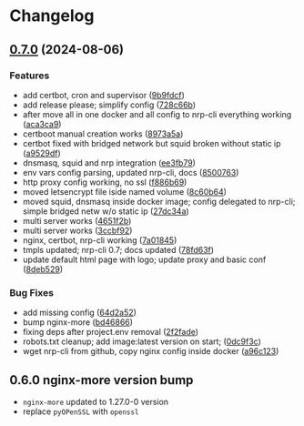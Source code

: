 # Changelog

## [0.7.0](https://github.com/oleksii-honchar/nginx-reverse-proxy/compare/v0.6.0...v0.7.0) (2024-08-06)


### Features

* add certbot, cron  and supervisor ([9b9fdcf](https://github.com/oleksii-honchar/nginx-reverse-proxy/commit/9b9fdcfcce4b25741b019ca0743a67ae5014bc60))
* add release please; simplify config ([728c66b](https://github.com/oleksii-honchar/nginx-reverse-proxy/commit/728c66b7a090160ebc46b021bf2a7e9a35fa11ad))
* after move all in one docker and all config to nrp-cli everything working ([aca3ca9](https://github.com/oleksii-honchar/nginx-reverse-proxy/commit/aca3ca97bb442ad978d2e2a73570f54b2d10125c))
* certboot manual creation works ([8973a5a](https://github.com/oleksii-honchar/nginx-reverse-proxy/commit/8973a5a475df780157c7671008c6140dcce25cc9))
* certbot fixed with bridged network but squid broken without static ip ([a9529df](https://github.com/oleksii-honchar/nginx-reverse-proxy/commit/a9529df770fc1d2f55fc840782d1f3970bb48f94))
* dnsmasq, squid and nrp integration ([ee3fb79](https://github.com/oleksii-honchar/nginx-reverse-proxy/commit/ee3fb792fc10b09440ba101954939171fda34127))
* env vars config parsing, updated nrp-cli, docs ([8500763](https://github.com/oleksii-honchar/nginx-reverse-proxy/commit/850076333cf18fe5e33aea5c5aad83d3d2c739b2))
* http proxy config working, no ssl ([f886b69](https://github.com/oleksii-honchar/nginx-reverse-proxy/commit/f886b6913b22e5f336985c51a8e31f691cc698bb))
* moved letsencrypt file iside named volume ([8c60b64](https://github.com/oleksii-honchar/nginx-reverse-proxy/commit/8c60b64303335f567ab0a7f1bf06fe67a05c190f))
* moved squid, dnsmasq inside docker image; config delegated to nrp-cli; simple bridged netw w/o static ip ([27dc34a](https://github.com/oleksii-honchar/nginx-reverse-proxy/commit/27dc34a6fe4850f7e28836cd1a9cbb28c4a34d86))
* multi server works ([4651f2b](https://github.com/oleksii-honchar/nginx-reverse-proxy/commit/4651f2b9000d3cb42d2fcc6319a8df9636b1f432))
* multi server works ([3ccbf92](https://github.com/oleksii-honchar/nginx-reverse-proxy/commit/3ccbf9232c8a975e35fc9580e0fb344959b1c5b2))
* nginx, certbot, nrp-cli working ([7a01845](https://github.com/oleksii-honchar/nginx-reverse-proxy/commit/7a01845e86bff65f0612b1a24fb43f081f325b45))
* tmpls updated; nrp-cli 0.7; docs updated ([78fd63f](https://github.com/oleksii-honchar/nginx-reverse-proxy/commit/78fd63ff6f24e6855359e2d44d2a821d9f887b78))
* update default html page with logo; update proxy and basic conf ([8deb529](https://github.com/oleksii-honchar/nginx-reverse-proxy/commit/8deb5296afe0bec98d2efe098237bcb3c441d600))


### Bug Fixes

* add missing config ([64d2a52](https://github.com/oleksii-honchar/nginx-reverse-proxy/commit/64d2a52e300500732b2882f68927a617098fbc4b))
* bump nginx-more ([bd46866](https://github.com/oleksii-honchar/nginx-reverse-proxy/commit/bd468661d12e21d686316d7155ab5b0260a21bf6))
* fixing deps after project.env removal ([2f2fade](https://github.com/oleksii-honchar/nginx-reverse-proxy/commit/2f2fade039fbd72c94523d480372b42bb32853a4))
* robots.txt cleanup; add image:latest version on start; ([0dc9f3c](https://github.com/oleksii-honchar/nginx-reverse-proxy/commit/0dc9f3c23df9e7107b7d70db669dbe5bbcd4fe5a))
* wget nrp-cli from github, copy nginx config inside docker ([a96c123](https://github.com/oleksii-honchar/nginx-reverse-proxy/commit/a96c123c0fb31bd1cda3432e4ff6bc5d9b1cec91))

## 0.6.0 nginx-more version bump

- `nginx-more` updated to 1.27.0-0 version
- replace `pyOPenSSL` with `openssl`
